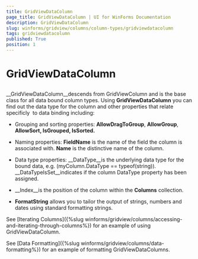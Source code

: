 ```yaml
---
title: GridViewDataColumn
page_title: GridViewDataColumn | UI for WinForms Documentation
description: GridViewDataColumn
slug: winforms/gridview/columns/column-types/gridviewdatacolumn
tags: gridviewdatacolumn
published: True
position: 1
---
```


# GridViewDataColumn



## 

__GridViewDataColumn__descends from GridViewColumn and is the base class for all data bound column types.
        	Using __GridViewDataColumn__ you can find out the data type for the column and other properties that relate specificly 
      		to data binding including:
      	
      	
      	

* Grouping and sorting properties: __AllowDragToGroup__, __AllowGroup__, __AllowSort, IsGrouped, IsSorted.__

* Naming properties: __FieldName__ is the name of the field the column is associated with. __Name__ is the distinctive name of the column.

* Data type properties: __DataType__is the underlying data type for the bound data, e.g. (myColumn.DataType == typeof(string)). __DataTypeIsSet__indicates if the column DataType property has been assigned.

* __Index__is the position of the column within the __Columns__ collection.

* __FormatString__ allows you to tailor the output of strings, numbers and dates using standard formatting strings. 

See [Iterating Columns]({%slug winforms/gridview/columns/accessing-and-iterating-through-columns%}) for an example of using GridViewDataColumn.

See [Data Formatting]({%slug winforms/gridview/columns/data-formatting%}) for an example of formatting GridViewDataColumns.
